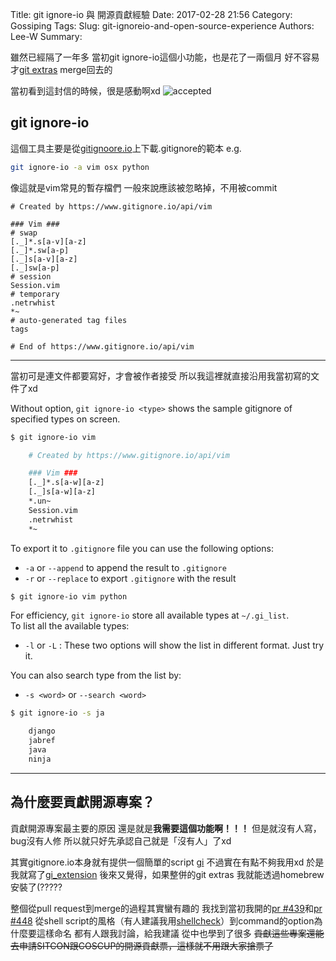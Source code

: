 Title: git ignore-io 與 開源貢獻經驗
Date: 2017-02-28 21:56
Category: Gossiping
Tags:
Slug: git-ignoreio-and-open-source-experience
Authors: Lee-W
Summary:


雖然已經隔了一年多
當初git ignore-io這個小功能，也是花了一兩個月
好不容易才[git extras](https://github.com/tj/git-extras) merge回去的

<!--more-->

當初看到這封信的時候，很是感動啊xd
![accepted]({filename}/images/posts-image/2017-02-28-git-ignoreio-and-open-source-experience/1-accepted.jpg)

## git ignore-io
這個工具主要是從[gitignoore.io](https://www.gitignore.io)上下載.gitignore的範本
e.g. 
```bash
git ignore-io -a vim osx python
```

像這就是vim常見的暫存檔們
一般來說應該被忽略掉，不用被commit

```
# Created by https://www.gitignore.io/api/vim

### Vim ###
# swap
[._]*.s[a-v][a-z]
[._]*.sw[a-p]
[._]s[a-v][a-z]
[._]sw[a-p]
# session
Session.vim
# temporary
.netrwhist
*~
# auto-generated tag files
tags

# End of https://www.gitignore.io/api/vim
```


---
當初可是連文件都要寫好，才會被作者接受
所以我這裡就直接沿用我當初寫的文件了xd

Without option, `git ignore-io <type>` shows the sample gitignore of specified types on screen.  

```bash
$ git ignore-io vim

    # Created by https://www.gitignore.io/api/vim

    ### Vim ###
    [._]*.s[a-w][a-z]
    [._]s[a-w][a-z]
    *.un~
    Session.vim
    .netrwhist
    *~
```

To export it to `.gitignore` file you can use the following options:  

* `-a` or `--append` to append the result to `.gitignore`
* `-r` or `--replace` to export `.gitignore` with the result

```bash
$ git ignore-io vim python
```

For efficiency, `git ignore-io` store all available types at `~/.gi_list`.  
To list all the available types:

* `-l` or `-L` : These two options will show the list in different format. Just try it.

You can also search type from the list by:

* `-s <word>` or `--search <word>`

```bash
$ git ignore-io -s ja

    django
    jabref
    java
    ninja
```

---

## 為什麼要貢獻開源專案？
貢獻開源專案最主要的原因
還是就是**我需要這個功能啊！！！**
但是就沒有人寫，bug沒有人修
所以就只好先承認自己就是「沒有人」了xd

其實gitignore.io本身就有提供一個簡單的script [gi](https://www.gitignore.io/docs#-install-command-line)
不過實在有點不夠我用xd
於是我就寫了[gi_extension](https://github.com/Lee-W/gi_extension)
後來又覺得，如果整併的git extras
我就能透過homebrew安裝了(?????

整個從pull request到merge的過程其實蠻有趣的
我找到當初我開的[pr #439](https://github.com/tj/git-extras/pull/439)和[pr #448](https://github.com/tj/git-extras/pull/448)
從shell script的風格（有人建議我用[shellcheck](https://github.com/koalaman/shellcheck)）到command的option為什麼要這樣命名
都有人跟我討論，給我建議
從中也學到了很多
<s>貢獻這些專案還能去申請SITCON跟COSCUP的開源貢獻票，這樣就不用跟大家搶票了</s>
